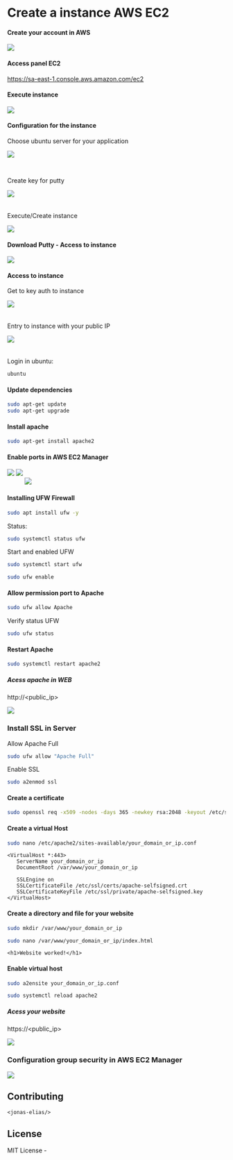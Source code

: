 # Create a instance AWS EC2

#### Create your account in AWS

<img src='./images/create_account.png'>

#### Access panel EC2
https://sa-east-1.console.aws.amazon.com/ec2

#### Execute instance

<img src='./images/execute_instance.png'>

#### Configuration for the instance

Choose ubuntu server for your application

<img src='./images/ubuntu_instance.png' style="margin-bottom: 30px;">

Create key for putty

<img src='./images/access_putty.png'
style="margin-bottom: 20px;">

Execute/Create instance

<img src='./images/create_instance.png'>

#### Download Putty - Access to instance

<img src='./images/putty_download.png'>

#### Access to instance

Get to key auth to instance

<img src='./images/key_in_putty.png'
style="margin-bottom: 20px;">

Entry to instance with your public IP

<img src='./images/connect_ip_aws_ec2.png'
style="margin-bottom: 20px;">

Login in ubuntu:

```bash
ubuntu
```

#### Update dependencies

```bash
sudo apt-get update
sudo apt-get upgrade
```

#### Install apache
    
```bash
sudo apt-get install apache2
```

#### Enable ports in AWS EC2 Manager

<img src='./images/group_security_1.png'
style="margin-bottom: 20px;">
<img src='./images/group_security_2.png'
style="margin-bottom: 20px;">
<img src='./images/group_security_3.png'>

#### Installing UFW Firewall

```bash
sudo apt install ufw -y
```

Status:

```bash
sudo systemctl status ufw
```

Start and enabled UFW

```bash
sudo systemctl start ufw

sudo ufw enable
```

#### Allow permission port to Apache

```bash
sudo ufw allow Apache
```

Verify status UFW

```bash
sudo ufw status
```

#### Restart Apache

```bash
sudo systemctl restart apache2
```

##### Acess apache in WEB

http://<public_ip>

<img src='./images/apache_works.png'>

### Install SSL in Server

Allow Apache Full
    
```bash
sudo ufw allow "Apache Full"
```

Enable SSL
    
```bash
sudo a2enmod ssl
```

#### Create a certificate
```bash
sudo openssl req -x509 -nodes -days 365 -newkey rsa:2048 -keyout /etc/ssl/private/apache-selfsigned.key -out /etc/ssl/certs/apache-selfsigned.crt
```

#### Create a virtual Host

```bash
sudo nano /etc/apache2/sites-available/your_domain_or_ip.conf
```

```
<VirtualHost *:443>
   ServerName your_domain_or_ip
   DocumentRoot /var/www/your_domain_or_ip

   SSLEngine on
   SSLCertificateFile /etc/ssl/certs/apache-selfsigned.crt
   SSLCertificateKeyFile /etc/ssl/private/apache-selfsigned.key
</VirtualHost>
```

#### Create a directory and file for your website

```bash
sudo mkdir /var/www/your_domain_or_ip
```

```bash
sudo nano /var/www/your_domain_or_ip/index.html
```

```
<h1>Website worked!</h1>
```

#### Enable virtual host

```bash
sudo a2ensite your_domain_or_ip.conf
```

```bash
sudo systemctl reload apache2
```

##### Acess your website

https://<public_ip>

<img src='./images/website_worked.png'>

### Configuration group security in AWS EC2 Manager

<img src='./images/group_security_ips.png'>

## Contributing

```
<jonas-elias/>
```

## License
MIT License - <jonas-elias/>
